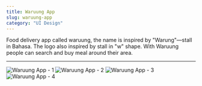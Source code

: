 ```yaml
---
title: Waruung App
slug: waruung-app
category: "UI Design"
---
```


Food delivery app called waruung, the name is inspired by "Warung"—stall in Bahasa. The logo also inspired by stall in "w" shape. With Waruung people can search and buy meal around their area.

---

<img alt="Waruung App - 1" src="/images/works/works-waruung-detail-1.webp" srcSet="/images/works/works-waruung-detail-1.webp, /images/works/works-waruung-detail-1@2x.webp 2x, /images/works/works-waruung-detail-1@3x.webp 3x"/>
<img alt="Waruung App - 2" src="/images/works/works-waruung-detail-2.webp" srcSet="/images/works/works-waruung-detail-2.webp, /images/works/works-waruung-detail-2@2x.webp 2x, /images/works/works-waruung-detail-2@3x.webp 3x"/>
<img alt="Waruung App - 3" src="/images/works/works-waruung-detail-3.webp" srcSet="/images/works/works-waruung-detail-3.webp, /images/works/works-waruung-detail-3@2x.webp 2x, /images/works/works-waruung-detail-3@3x.webp 3x"/>
<img alt="Waruung App - 4" src="/images/works/works-waruung-detail-4.webp" srcSet="/images/works/works-waruung-detail-4.webp, /images/works/works-waruung-detail-4@2x.webp 2x, /images/works/works-waruung-detail-4@3x.webp 3x"/>

